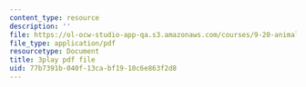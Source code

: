 ```yaml
---
content_type: resource
description: ''
file: https://ol-ocw-studio-app-qa.s3.amazonaws.com/courses/9-20-animal-behavior-fall-2013/77b7391b040f13cabf1910c6e863f2d8_472240.pdf
file_type: application/pdf
resourcetype: Document
title: 3play pdf file
uid: 77b7391b-040f-13ca-bf19-10c6e863f2d8
---
```

